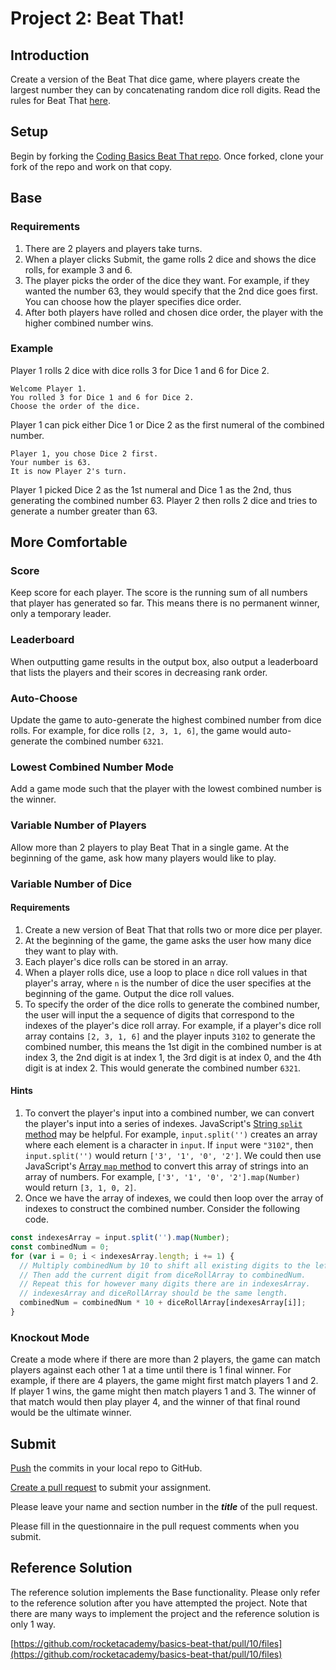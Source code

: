 # Project 2: Beat That!

## Introduction

Create a version of the Beat That dice game, where players create the largest number they can by concatenating random dice roll digits. Read the rules for Beat That [here](https://www.activityvillage.co.uk/beat-that).

## Setup

Begin by forking the [Coding Basics Beat That repo](https://github.com/rocketacademy/basics-beat-that). Once forked, clone your fork of the repo and work on that copy.

## Base

### Requirements

1. There are 2 players and players take turns.
2. When a player clicks Submit, the game rolls 2 dice and shows the dice rolls, for example 3 and 6.
3. The player picks the order of the dice they want. For example, if they wanted the number 63, they would specify that the 2nd dice goes first. You can choose how the player specifies dice order.
4. After both players have rolled and chosen dice order, the player with the higher combined number wins.

### Example

Player 1 rolls 2 dice with dice rolls 3 for Dice 1 and 6 for Dice 2.

```text
Welcome Player 1.
You rolled 3 for Dice 1 and 6 for Dice 2.
Choose the order of the dice.
```

Player 1 can pick either Dice 1 or Dice 2 as the first numeral of the combined number.

```text
Player 1, you chose Dice 2 first.
Your number is 63.
It is now Player 2's turn.
```

Player 1 picked Dice 2 as the 1st numeral and Dice 1 as the 2nd, thus generating the combined number 63. Player 2 then rolls 2 dice and tries to generate a number greater than 63.

## More Comfortable

### Score

Keep score for each player. The score is the running sum of all numbers that player has generated so far. This means there is no permanent winner, only a temporary leader.

### Leaderboard

When outputting game results in the output box, also output a leaderboard that lists the players and their scores in decreasing rank order.

### Auto-Choose

Update the game to auto-generate the highest combined number from dice rolls. For example, for dice rolls `[2, 3, 1, 6]`, the game would auto-generate the combined number `6321`.

### Lowest Combined Number Mode

Add a game mode such that the player with the lowest combined number is the winner.

### Variable Number of Players

Allow more than 2 players to play Beat That in a single game. At the beginning of the game, ask how many players would like to play.

### Variable Number of Dice

#### Requirements

1. Create a new version of Beat That that rolls two or more dice per player.
2. At the beginning of the game, the game asks the user how many dice they want to play with.
3. Each player's dice rolls can be stored in an array.
4. When a player rolls dice, use a loop to place `n` dice roll values in that player's array, where `n` is the number of dice the user specifies at the beginning of the game. Output the dice roll values.
5. To specify the order of the dice rolls to generate the combined number, the user will input the a sequence of digits that correspond to the indexes of the player's dice roll array. For example, if a player's dice roll array contains `[2, 3, 1, 6]` and the player inputs `3102` to generate the combined number, this means the 1st digit in the combined number is at index 3, the 2nd digit is at index 1, the 3rd digit is at index 0, and the 4th digit is at index 2. This would generate the combined number `6321`.

#### Hints

1. To convert the player's input into a combined number, we can convert the player's input into a series of indexes. JavaScript's [String `split` method](https://www.w3schools.com/jsref/jsref_split.asp) may be helpful. For example, `input.split('')` creates an array where each element is a character in `input`. If `input` were `"3102"`, then `input.split('')` would return `['3', '1', '0', '2']`. We could then use JavaScript's [Array `map` method](https://developer.mozilla.org/en-US/docs/Web/JavaScript/Reference/Global_Objects/Array/map) to convert this array of strings into an array of numbers. For example, `['3', '1', '0', '2'].map(Number)` would return `[3, 1, 0, 2]`.
2. Once we have the array of indexes, we could then loop over the array of indexes to construct the combined number. Consider the following code.

```javascript
const indexesArray = input.split('').map(Number);
const combinedNum = 0;
for (var i = 0; i < indexesArray.length; i += 1) {
  // Multiply combinedNum by 10 to shift all existing digits to the left by 1 digit.
  // Then add the current digit from diceRollArray to combinedNum.
  // Repeat this for however many digits there are in indexesArray.
  // indexesArray and diceRollArray should be the same length.
  combinedNum = combinedNum * 10 + diceRollArray[indexesArray[i]];
} 
```

### Knockout Mode

Create a mode where if there are more than 2 players, the game can match players against each other 1 at a time until there is 1 final winner. For example, if there are 4 players, the game might first match players 1 and 2. If player 1 wins, the game might then match players 1 and 3. The winner of that match would then play player 4, and the winner of that final round would be the ultimate winner.

## Submit

[Push](../7-github/7.1-github-fork-and-pull-request.md#git-push) the commits in your local repo to GitHub.

[Create a pull request](../7-github/7.1-github-fork-and-pull-request.md#github-pull-request) to submit your assignment.

Please leave your name and section number in the _**title**_ of the pull request.

Please fill in the questionnaire in the pull request comments when you submit.

## Reference Solution

The reference solution implements the Base functionality. Please only refer to the reference solution after you have attempted the project. Note that there are many ways to implement the project and the reference solution is only 1 way.

[https://github.com/rocketacademy/basics-beat-that/pull/10/files](https://github.com/rocketacademy/basics-beat-that/pull/10/files)

